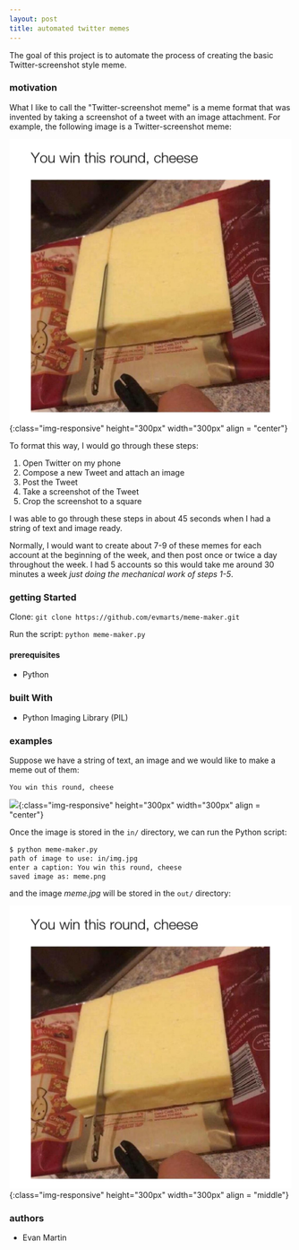```yaml
---
layout: post
title: automated twitter memes
---
```


The goal of this project is to automate the process of creating the basic Twitter-screenshot style meme.

### motivation

What I like to call the "Twitter-screenshot meme" is a meme format that was invented by taking a screenshot of a tweet with an image attachment. For example, the following image is a Twitter-screenshot meme: 

![](img/figs/meme-maker/meme.png){:class="img-responsive" height="300px" width="300px" align = "center"}

To format this way, I would go through these steps:

1. Open Twitter on my phone
2. Compose a new Tweet and attach an image
3. Post the Tweet
4. Take a screenshot of the Tweet
5. Crop the screenshot to a square

I was able to go through these steps in about 45 seconds when I had a string of text and image ready.

Normally, I would want to create about 7-9 of these memes for each account at the beginning of the week, and then post once or twice a day throughout the week. I had 5 accounts so this would take me around 30 minutes a week *just doing the mechanical work of steps 1-5*. 

### getting Started

Clone:
```git clone https://github.com/evmarts/meme-maker.git```

Run the script:
```python meme-maker.py```

#### prerequisites

- Python

### built With

* Python Imaging Library (PIL)

### examples

Suppose we have a string of text, an image and we would like to make a meme out of them:

```
You win this round, cheese
```
![](img/figs/meme-maker/img.jpg){:class="img-responsive" height="300px" width="300px" align = "center"}

Once the image is stored in the  ```in/``` directory, we can run the Python script: 

~~~
$ python meme-maker.py
path of image to use: in/img.jpg
enter a caption: You win this round, cheese
saved image as: meme.png
~~~

and the image *meme.jpg* will be stored in the ```out/``` directory:

![](img/figs/meme-maker/meme.png){:class="img-responsive" height="300px" width="300px" align = "middle"}

### authors

* Evan Martin
